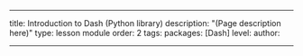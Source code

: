 ---

title: Introduction to Dash (Python library)
description: "(Page description here)"
type: lesson module
order: 2
tags: 
packages: [Dash]
level: 
author: 

---